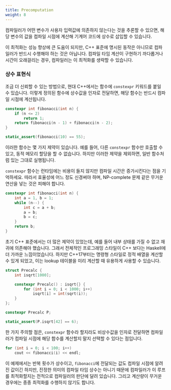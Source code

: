 ```yaml
---
title: Precomputation
weight: 8
---
```


컴파일러가 어떤 변수가 사용자 입력값에 의존하지 않는다는 것을 추론할 수 있으면, 해당 변수의 값을 컴파일 시점에 계산해 기계어 코드에 상수로 삽입할 수 있습니다.

이 최적화는 성능 향상에 큰 도움이 되지만, C++ 표준에 명시된 동작은 아니므로 컴파일러가 반드시 수행해야 하는 것은 아닙니다. 컴파일 타임 계산이 구현하기 까다롭거나 시간이 오래걸리는 경우, 컴파일러는 이 최적화를 생략할 수 있습니다.

### 상수 표현식

조금 더 신뢰할 수 있는 방법으로, 현대 C++에서는 함수에 `constexpr` 키워드를 붙일 수 있습니다. 이렇게 정의된 함수에 상수값을 인자로 전달하면, 해당 함수는 반드시 컴파일 시점에 계산됩니다.

```c++
constexpr int fibonacci(int n) {
    if (n <= 2)
        return 1;
    return fibonacci(n - 1) + fibonacci(n - 2);
}

static_assert(fibonacci(10) == 55);
```

이러한 함수는 몇 가지 제약이 있습니다. 예를 들어, 다른 `constexpr` 함수만 호출할 수 있고, 동적 메모리 할당을 할 수 없습니다. 하지만 이러한 제약을 제외하면, 일반 함수처럼 있는 그대로 실행됩니다.

`constexpr` 함수는 런타임에는 비용이 들지 않지만 컴파일 시간은 증가시킨다는 점을 기억하세요. 따라서 효율성에 어느 정도 신경써야 하며, NP-complete 문제 같은 무거운 연산을 넣는 것은 피해야 합니다.

```c++
constexpr int fibonacci(int n) {
    int a = 1, b = 1;
    while (n--) {
        int c = a + b;
        a = b;
        b = c;
    }
    return b;
}
```

초기 C++ 표준에서는 더 많은 제약이 있었는데, 예를 들어 내부 상태를 가질 수 없고 재귀에 의존해야 했습니다. 그래서 전체적인 프로그래밍 스타일이 C++ 보다는 Haskell에 더 가까운 느낌이었습니다. 하지만 C++17부터는 명령형 스타일로 정적 배열을 계산할 수 있게 되었고, 이는 lookup 테이블을 미리 계산할 때 유용하게 사용할 수 있습니다.

```c++
struct Precalc {
    int isqrt[1000];

    constexpr Precalc() : isqrt{} {
        for (int i = 0; i < 1000; i++)
            isqrt[i] = int(sqrt(i));
    }
};

constexpr Precalc P;

static_assert(P.isqrt[42] == 6);
```

한 가지 주의할 점은, `constexpr` 함수라 할지라도 비상수값을 인자로 전달하면 컴파일러가 컴파일 시점에 해당 함수를 계산할지 말지 선택할 수 있다는 점입니다.

```c++
for (int i = 0; i < 100; i++)
    cout << fibonacci(i) << endl;
```

이 예제에서는 반복 횟수가 상수이고, `fibonacci`에 전달되는 값도 컴파일 시점에 알려진 값이긴 하지만, 진정한 의미의 컴파일 타임 상수는 아니기 때문에 컴파일러가 이 루프를 최적화할지는 전적으로 컴파일러의 판단에 달려 있습니다. 그리고 계산량이 무거운 경우에는 종종 최적화를 수행하지 않기도 합니다.

<!--

### Code Generation

There are plenty of languages that support computing *data* during compile time, but none can produce efficient code at all times.

One huge example is generating lexers and parsers: which is usually done in.

For example, CUDA and OpenCL are mostly C, and have no support for metaprogramming.

At some point (and perhaps to this day), these languages had no way to unroll loops, so people would write a [jinja template](https://jinja.palletsprojects.com/en/3.0.x/), call the thing from Python, and then compile.

It is not uncommon to use a templating engine to generate code. For example, CUDA (a GPU programming language) has no loop unrolling

-->
